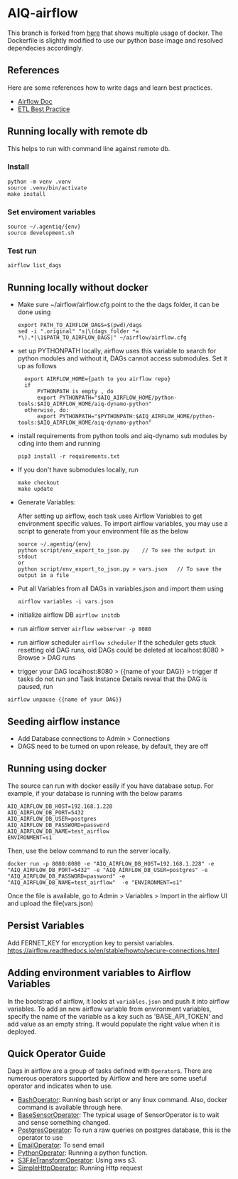 # AIQ-airflow
This branch is forked from [here](https://github.com/puckel/docker-airflow) that shows multiple usage of docker.
The Dockerfile is slightly modified to use our python base image and resolved dependecies accordingly.
 
## References
Here are some references how to write dags and learn best practices.
 - [Airflow Doc](https://airflow.apache.org/)
 - [ETL Best Practice](https://gtoonstra.github.io/etl-with-airflow/)

## Running locally with remote db
This helps to run with command line against remote db.
### Install
```
python -m venv .venv
source .venv/bin/activate
make install
```
### Set enviroment variables
```
source ~/.agentiq/{env}
source development.sh
```

### Test run
```
airflow list_dags
```

## Running locally without docker
- Make sure ~/airflow/airflow.cfg point to the the dags folder, it can be done using
    ```
    export PATH_TO_AIRFLOW_DAGS=$(pwd)/dags
    sed -i ".original" "s|\(dags_folder *= *\).*|\1$PATH_TO_AIRFLOW_DAGS|" ~/airflow/airflow.cfg

    ```
- set up PYTHONPATH locally, airflow uses this variable to search for
  python modules and without it, DAGs cannot access submodules. Set it up
  as follows
  ```
    export AIRFLOW_HOME={path to you airflow repo}
    if
        PYTHONPATH is empty , do
        export PYTHONPATH="$AIQ_AIRFLOW_HOME/python-tools:$AIQ_AIRFLOW_HOME/aiq-dynamo-python"
    otherwise, do:
        export PYTHONPATH="$PYTHONPATH:$AIQ_AIRFLOW_HOME/python-tools:$AIQ_AIRFLOW_HOME/aiq-dynamo-python"
  
  ```
-   install requirements from python tools and aiq-dynamo sub modules
    by cding into them and running
    ```
    pip3 install -r requirements.txt
    ```
-  If you don't have submodules locally,
    run
    ```
    make checkout
    make update
    ```
- Generate Variables:

    After setting up airflow, each task uses Airflow Variables to get environment specific values. To import airflow variables, you may use a script to generate from your environment file as the below
    ```
    source ~/.agentiq/{env}
    python script/env_export_to_json.py    // To see the output in stdout
    or
    python script/env_export_to_json.py > vars.json   // To save the output in a file
    
    ```
- Put all Variables from all DAGs in variables.json and import them using
    ```
    airflow variables -i vars.json
    ```
- initialize airflow DB  ```airflow initdb```
- run airflow server ```airflow webserver -p 8080```
- run airflow scheduler ```airflow scheduler```
  If the scheduler gets stuck resetting old DAG runs, old DAGs could be deleted
  at localhost:8080 > Browse > DAG runs
- trigger your DAG   localhost:8080 > {{name of your DAG}} > trigger
If tasks do not run and Task Instance Details reveal that the DAG is paused,
run
```
airflow unpause {{name of your DAG}}
```
## Seeding airflow instance
- Add Database connections to Admin > Connections
- DAGS need to be turned on upon release, by default, they are off

## Running using docker
The source can run with docker easily if you have database setup. For example, if your database is running with the below params
```
AIQ_AIRFLOW_DB_HOST=192.168.1.228
AIQ_AIRFLOW_DB_PORT=5432
AIQ_AIRFLOW_DB_USER=postgres
AIQ_AIRFLOW_DB_PASSWORD=password
AIQ_AIRFLOW_DB_NAME=test_airflow
ENVIRONMENT=s1
```
Then, use the below command to run the server locally.

```
docker run -p 8080:8080 -e "AIQ_AIRFLOW_DB_HOST=192.168.1.228" -e "AIQ_AIRFLOW_DB_PORT=5432" -e "AIQ_AIRFLOW_DB_USER=postgres" -e "AIQ_AIRFLOW_DB_PASSWORD=password" -e "AIQ_AIRFLOW_DB_NAME=test_airflow"  -e "ENVIRONMENT=s1"
```

Once the file is available, go to Admin > Variables > Import in the airflow UI and upload the file(vars.json)

## Persist Variables
Add FERNET_KEY for encryption key to persist variables.
https://airflow.readthedocs.io/en/stable/howto/secure-connections.html

## Adding environment variables to Airflow Variables
In the bootstrap of airflow, it looks at `variables.json` and push it into airflow variables. To add an new airflow variable from environment variables, specify the name of the variable as a key such as 'BASE_API_TOKEN' and add value as an empty string. It would populate the right value when it is deployed.


## Quick Operator Guide
Dags in airflow are a group of tasks defined with `Operator`s. There are numerous operators supported by Airflow and here are some useful operator and indicates when to use.
- [BashOperator](https://airflow.apache.org/_api/airflow/operators/bash_operator/index.html): Running bash script or any linux command. Also, docker command is available through here.
- [BaseSensorOperator](https://airflow.apache.org/_api/index.html#basesensoroperator): The typical usage of SensorOperator is to wait and sense something changed.
- [PostgresOperator](https://airflow.apache.org/_api/airflow/operators/postgres_operator/index.html): To run a raw queries on postgres database, this is the operator to use
- [EmailOperator](https://airflow.apache.org/_api/airflow/operators/email_operator/index.html): To send email
- [PythonOperator](https://airflow.apache.org/_api/airflow/operators/python_operator/index.html): Running a python function.
- [S3FileTransformOperator](https://airflow.apache.org/_api/airflow/operators/s3_file_transform_operator/index.html): Using aws s3.
- [SimpleHttpOperator](https://airflow.apache.org/_api/airflow/operators/http_operator/index.html): Running Http request
 
